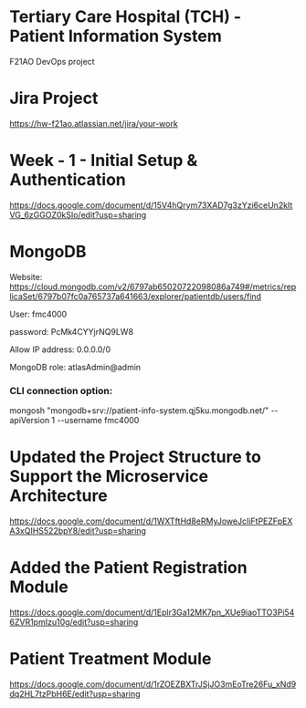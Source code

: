 # Tertiary Care Hospital (TCH) - Patient Information System
F21AO DevOps project

# Jira Project 
https://hw-f21ao.atlassian.net/jira/your-work

# Week - 1 - Initial Setup & Authentication
https://docs.google.com/document/d/15V4hQrym73XAD7g3zYzi6ceUn2kItVG_6zGGOZ0kSIo/edit?usp=sharing

# MongoDB

Website: 
https://cloud.mongodb.com/v2/6797ab65020722098086a749#/metrics/replicaSet/6797b07fc0a765737a641663/explorer/patientdb/users/find

User: fmc4000

password: PcMk4CYYjrNQ9LW8

Allow IP address: 0.0.0.0/0

MongoDB role: atlasAdmin@admin

### CLI connection option:
mongosh "mongodb+srv://patient-info-system.qj5ku.mongodb.net/" --apiVersion 1 --username fmc4000

# Updated the Project Structure to Support the Microservice Architecture 
https://docs.google.com/document/d/1WXTftHd8eRMyJoweJcIiFtPEZFpEXA3xQIHS522bpY8/edit?usp=sharing

# Added the Patient Registration Module 
https://docs.google.com/document/d/1Eplr3Ga12MK7pn_XUe9iaoTTO3Pi546ZVR1pmIzu10g/edit?usp=sharing

# Patient Treatment Module
https://docs.google.com/document/d/1rZOEZBXTrJSjJO3mEoTre26Fu_xNd9dq2HL7tzPbH6E/edit?usp=sharing

